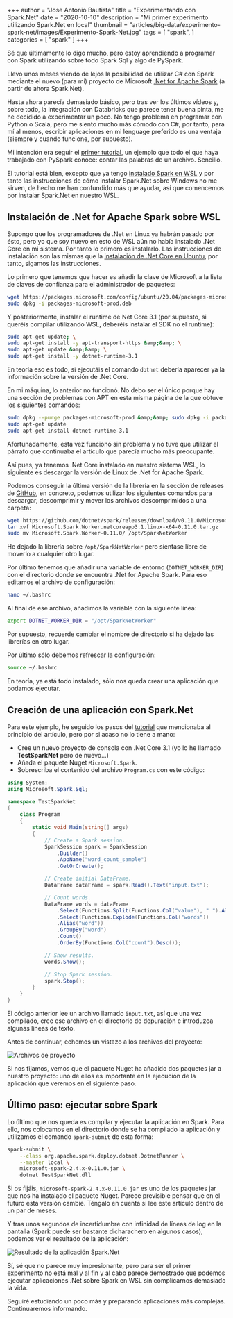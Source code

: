 ﻿+++
author = "Jose Antonio Bautista"
title = "Experimentando con Spark.Net"
date = "2020-10-10"
description = "Mi primer experimento utilizando Spark.Net en local"
thumbnail = "articles/big-data/experimento-spark-net/images/Experimento-Spark-Net.jpg"
tags = [ "spark", ]
categories = [ "spark" ]
+++

Sé que últimamente lo digo mucho, pero estoy aprendiendo a programar con Spark utilizando sobre todo
Spark Sql y algo de PySpark.
	
Llevo unos meses viendo de lejos la posibilidad de utilizar C\# con Spark mediante el nuevo (para mí) proyecto de Microsoft
[.Net for Apache Spark](https://dotnet.microsoft.com/apps/data/spark) (a partir de ahora Spark.Net).
	
Hasta ahora parecía demasiado básico, pero tras ver los últimos vídeos y, sobre todo, la integración con Databricks que
parece tener buena pinta, me he decidido a experimentar un poco. No tengo problema en programar con Python o Scala, pero
me siento mucho más cómodo con C#, por tanto, para mí al menos, escribir aplicaciones en mi lenguage preferido es una
ventaja (siempre y cuando funcione, por supuesto).
	
Mi intención era seguir el [primer tutorial](https://docs.microsoft.com/es-es/dotnet/spark/tutorials/get-started),
un ejemplo que todo el que haya trabajado con PySpark conoce: contar las palabras de un archivo. Sencillo.

El tutorial está bien, excepto que ya tengo [instalado Spark en WSL](/blog/articles/big-data/instalacion-spark/instalacion-spark) y
por tanto las instrucciones de cómo instalar Spark.Net sobre Windows no me sirven, de hecho me han confundido más que ayudar, así
que comencemos por instalar Spark.Net en nuestro WSL.

## Instalación de .Net for Apache Spark sobre WSL

Supongo que los programadores de .Net en Linux ya habrán pasado por ésto, pero yo que soy nuevo en esto de WSL aún no había instalado
.Net Core en mi sistema. Por tanto lo primero es instalarlo. Las instrucciones de instalación son las mismas que la
[instalación de .Net Core en Ubuntu](https://docs.microsoft.com/en-gb/dotnet/core/install/linux-ubuntu),
por tanto, sigamos las instrucciones.
	
Lo primero que tenemos que hacer es añadir la clave de Microsoft a la lista de claves de confianza para el administrador de paquetes:

```bash
wget https://packages.microsoft.com/config/ubuntu/20.04/packages-microsoft-prod.deb -O packages-microsoft-prod.deb
sudo dpkg -i packages-microsoft-prod.deb
```

Y posteriormente, instalar el runtime de Net Core 3.1 (por supuesto, si queréis compilar utilizando WSL, deberéis instalar
el SDK no el runtime):

```bash
sudo apt-get update; \
sudo apt-get install -y apt-transport-https &amp;&amp; \
sudo apt-get update &amp;&amp; \
sudo apt-get install -y dotnet-runtime-3.1
```

En teoría eso es todo, si ejecutáis el comando `dotnet` debería aparecer ya la información sobre la versión de .Net Core.

En mi máquina, lo anterior no funcionó. No debo ser el único porque hay una sección de problemas con APT en esta misma página de la que obtuve
los siguientes comandos:

```bash
sudo dpkg --purge packages-microsoft-prod &amp;&amp; sudo dpkg -i packages-microsoft-prod.deb
sudo apt-get update
sudo apt-get install dotnet-runtime-3.1
```

Afortunadamente, esta vez funcionó sin problema y no tuve que utilizar el párrafo que continuaba el artículo 
que parecía mucho más preocupante.

Así pues, ya tenemos .Net Core instalado en nuestro sistema WSL, lo siguiente es descargar la versión de Linux de .Net for Apache Spark.
	
Podemos conseguir la última versión de la librería en la sección de releases de 
[GitHub](https://github.com/dotnet/spark/releases), en concreto, podemos utilizar
los siguientes comandos para descargar, descomprimir y mover los archivos descomprimidos a una carpeta:

```bash
wget https://github.com/dotnet/spark/releases/download/v0.11.0/Microsoft.Spark.Worker.netcoreapp3.1.linux-x64-0.11.0.tar.gz
tar xvf Microsoft.Spark.Worker.netcoreapp3.1.linux-x64-0.11.0.tar.gz
sudo mv Microsoft.Spark.Worker-0.11.0/ /opt/SparkNetWorker
```

He dejado la librería sobre `/opt/SparkNetWorker` pero siéntase libre de moverlo a cualquier otro lugar.

Por último tenemos que añadir una variable de entorno (`DOTNET_WORKER_DIR`) con el directorio donde se encuentra .Net for Apache Spark. Para
eso editamos el archivo de configuración:
	
```bash
nano ~/.bashrc
```

Al final de ese archivo, añadimos la variable con la siguiente línea:
 
```bash
export DOTNET_WORKER_DIR = "/opt/SparkNetWorker"
```

Por supuesto, recuerde cambiar el nombre de directorio si ha dejado las librerías en otro lugar.

Por último sólo debemos refrescar la configuración:

```bash
source ~/.bashrc
```

En teoría, ya está todo instalado, sólo nos queda crear una aplicación que podamos ejecutar.

## Creación de una aplicación con Spark.Net

Para este ejemplo, he seguido los pasos del [tutorial](https://docs.microsoft.com/es-es/dotnet/spark/tutorials/get-started) que mencionaba al principio
del artículo, pero por si acaso no lo tiene a mano:
	
* Cree un nuevo proyecto de consola con .Net Core 3.1 (yo lo he llamado **TestSparkNet** pero de nuevo...)
* Añada el paquete Nuget `Microsoft.Spark`.
* Sobrescriba el contenido del archivo `Program.cs` con este código:

```csharp
using System;
using Microsoft.Spark.Sql;

namespace TestSparkNet
{
	class Program
	{
		static void Main(string[] args)
        {
            // Create a Spark session.
            SparkSession spark = SparkSession
                .Builder()
                .AppName("word_count_sample")
                .GetOrCreate();

            // Create initial DataFrame.
            DataFrame dataFrame = spark.Read().Text("input.txt");

            // Count words.
            DataFrame words = dataFrame
                .Select(Functions.Split(Functions.Col("value"), " ").Alias("words"))
                .Select(Functions.Explode(Functions.Col("words"))
                .Alias("word"))
                .GroupBy("word")
                .Count()
                .OrderBy(Functions.Col("count").Desc());

            // Show results.
            words.Show();

            // Stop Spark session.
            spark.Stop();
        }
	}
}
```

El código anterior lee un archivo llamado `input.txt`, así que una vez compilado, cree ese archivo en el directorio de depuración
e introduzca algunas líneas de texto.
	
Antes de continuar, echemos un vistazo a los archivos del proyecto:

![Archivos de proyecto](/blog/articles/big-data/experimento-spark-net/images/Archivos-proyecto.jpg "Archivos del proyecto de ejemplo")
			
Si nos fijamos, vemos que el paquete Nuget ha añadido dos paquetes jar a nuestro
proyecto: uno de ellos es importante en la ejecución de la aplicación que veremos en el siguiente paso.

## Último paso: ejecutar sobre Spark

Lo último que nos queda es compilar y ejecutar la aplicación en Spark. Para ello, nos colocamos en el directorio donde se ha
	compilado la aplicación y utilizamos el comando `spark-submit` de esta forma:
	
```bash
spark-submit \
	--class org.apache.spark.deploy.dotnet.DotnetRunner \
	--master local \
	microsoft-spark-2.4.x-0.11.0.jar \
	dotnet TestSparkNet.dll
```

Si os fijáis, `microsoft-spark-2.4.x-0.11.0.jar` es uno de los paquetes jar que nos ha instalado el paquete Nuget. Parece previsible
pensar que en el futuro esta versión cambie. Téngalo en cuenta si lee este artículo dentro de un par de meses.
	
Y tras unos segundos de incertidumbre con infinidad de líneas de log en la pantalla (Spark puede ser bastante dicharachero en algunos casos),
podemos ver el resultado de la aplicación:

![Resultado de la aplicación Spark.Net](/blog/articles/big-data/experimento-spark-net/images/Resultado-aplicacion.jpg "Resultados de la aplicación de ejemplo")
			
Sí, sé que no parece muy impresionante, pero para ser el primer experimento no está mal y al fin y al cabo parece demostrado que podemos
	ejecutar aplicaciones .Net sobre Spark en WSL sin complicarnos demasiado la vida.
	
Seguiré estudiando un poco más y preparando aplicaciones más complejas. Continuaremos informando.